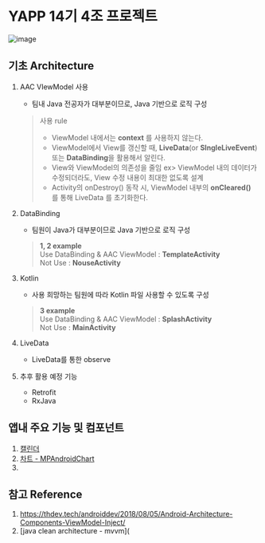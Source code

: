 # YAPP 14기 4조 프로젝트

![image](https://github.com/ridickle7/LeeSangWoo_Reference/blob/master/1.%20ImageRef/team04/agenda.jpeg?raw=true)



## 기초 Architecture

1. AAC VIewModel 사용

   - 팀내 Java 전공자가 대부분이므로, Java 기반으로 로직 구성

   > 사용 rule  
   > - ViewModel 내에서는 **context** 를 사용하지 않는다.
   > - ViewModel에서 View를 갱신할 때, **LiveData**(or **SIngleLiveEvent**) 또는 **DataBinding**을 활용해서 알린다.
   > - View와 ViewModel의 의존성을 줄임
   >   ex> ViewModel 내의 데이터가 수정되더라도, View 수정 내용이 최대한 없도록 설계
   > - Activity의 onDestroy() 동작 시, ViewModel 내부의 **onCleared()** 를 통해 LiveData 를 초기화한다.

   

2. DataBinding

   - 팀원이 Java가 대부분이므로 Java 기반으로 로직 구성

   > **1, 2 example**  
   > Use DataBinding & AAC ViewModel : **TemplateActivity**  
   > Not Use : **NouseActivity**

   

3. Kotlin

   - 사용 희망하는 팀원에 따라 Kotlin 파일 사용할 수 있도록 구성

   > **3 example**  
   > Use DataBinding & AAC ViewModel : **SplashActivity**  
   > Not Use : **MainActivity**  

4. LiveData

   - LiveData를 통한 observe 

5. 추후 활용 예정 기능

   - Retrofit
   - RxJava

## 앱내 주요 기능 및 컴포넌트

1. [캘린더](https://github.com/search?l=Java&q=calendar&type=Repositories)
2. [차트 - MPAndroidChart](https://github.com/PhilJay/MPAndroidChart)
3. 

## 참고 Reference

1. https://thdev.tech/androiddev/2018/08/05/Android-Architecture-Components-ViewModel-Inject/ 
2. [java clean architecture - mvvm](